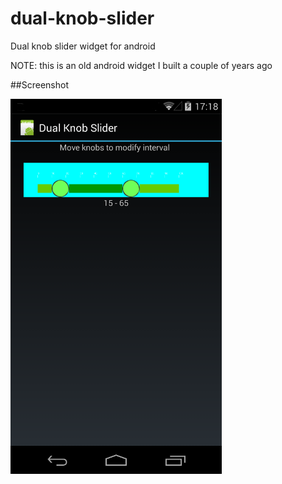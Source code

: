 # dual-knob-slider
Dual knob slider widget for android

NOTE: this is an old android widget I built a couple of years ago

##Screenshot

![dual-knob-slider](screenshot.png "dual-knob-slider")
